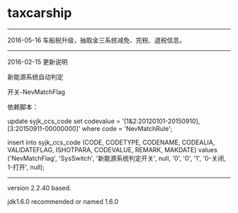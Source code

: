 # taxcarship

-----------------------------------
2016-05-16
车船税升级，抽取金三系统减免、完税、退税信息。

-----------------------------------
2016-02-15	更新说明

新能源系统自动判定

开关-NevMatchFlag

依赖脚本：

update syjk_ccs_code set codevalue = '[1&2:20120101-20150910],[3:20150911-00000000]' where code = 'NevMatchRule';

insert into syjk_ccs_code (CODE, CODETYPE, CODENAME, CODEALIA, VALIDATEFLAG, ISHOTPARA, CODEVALUE, REMARK, MAKDATE)
values ('NevMatchFlag', 'SysSwitch', '新能源系统判定开关', null, '0', '0', '1', '0-关闭, 1-打开', null);

-----------------------------------

version 2.2.40 based.

jdk1.6.0 recommended or named 1.6.0